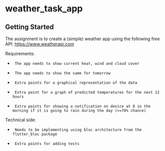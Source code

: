# weather_task_app

## Getting Started

The assignment is to create a (simple) weather app using the following free API: https://www.weatherapi.com


Requirements:
*      The app needs to show current heat, wind and cloud cover
*      The app needs to show the same for tomorrow
*      Extra points for a graphical representation of the data
*      Extra point for a graph of predicted temperatures for the next 12 hours
*      Extra points for showing a notification on device at 8 in the morning if it is going to rain during the day (>=70% chance)
Technical side:
*      Needs to be implementing using bloc architecture from the flutter_bloc package
*      Extra points for adding tests

